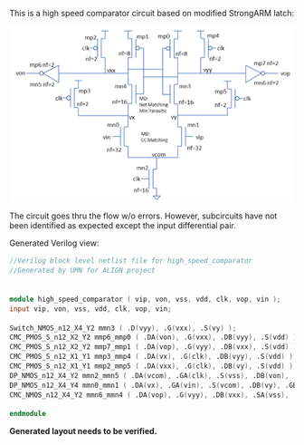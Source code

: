 This is a high speed comparator circuit based on modified StrongARM latch:

![alt text](high_speed_comparator.png "Title")

The circuit goes thru the flow w/o errors. However, subcircuits have not been identified as expected except the input differential pair.  

Generated Verilog view:
```v
//Verilog block level netlist file for high_speed_comparator
//Generated by UMN for ALIGN project


module high_speed_comparator ( vip, von, vss, vdd, clk, vop, vin );
input vip, von, vss, vdd, clk, vop, vin;

Switch_NMOS_n12_X4_Y2 mmn3 ( .D(vyy), .G(vxx), .S(vy) );
CMC_PMOS_S_n12_X2_Y2 mmp6_mmp0 ( .DA(von), .G(vxx), .DB(vyy), .S(vdd) );
CMC_PMOS_S_n12_X2_Y2 mmp7_mmp1 ( .DA(vop), .G(vyy), .DB(vxx), .S(vdd) );
CMC_PMOS_S_n12_X1_Y1 mmp3_mmp4 ( .DA(vx), .G(clk), .DB(vyy), .S(vdd) );
CMC_PMOS_S_n12_X1_Y1 mmp2_mmp5 ( .DA(vxx), .G(clk), .DB(vy), .S(vdd) );
DP_NMOS_n12_X4_Y2 mmn2_mmn5 ( .DA(vcom), .GA(clk), .S(vss), .DB(von), .GB(vxx) );
DP_NMOS_n12_X4_Y4 mmn0_mmn1 ( .DA(vx), .GA(vin), .S(vcom), .DB(vy), .GB(vip) );
CMC_NMOS_n12_X4_Y2 mmn6_mmn4 ( .DA(vop), .G(vyy), .DB(vxx), .SA(vss), .SB(vx) );

endmodule

```

__Generated layout needs to be verified.__
